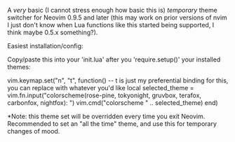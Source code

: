 A *very* basic (I cannot stress enough how basic this is) *temporary* theme switcher for Neovim 0.9.5 and later (this may work on prior versions of nvim I just don't know when Lua functions like this started being supported, I think maybe 0.5.x something?). 

Easiest installation/config: 

Copy/paste this into your 'init.lua' after you 'require.setup()' your installed themes:

vim.keymap.set("n", "<leader>t", function() -- <leader>t is just my preferential binding for this, you can replace with whatever you'd like
    local selected_theme = vim.fn.input("colorscheme(rose-pine, tokyonight, gruvbox, terafox, carbonfox, nightfox): ")
    vim.cmd("colorscheme " .. selected_theme)
end)

*Note: this theme set will be overridden every time you exit Neovim. Recommended to set an "all the time" theme, and use this for temporary changes of mood.
